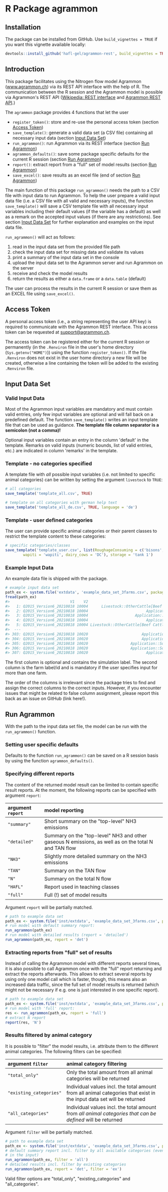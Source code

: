 # R Package agrammon

## Installation

The package can be installed from GitHub. Use `build_vignettes = TRUE` if you want this vignette 
available locally:


```r
devtools::install_github('hafl-gel/agrammon-rest', build_vignettes = TRUE)
```

## Introduction

This package facilitates using the Nitrogen flow model Agrammon (www.agrammon.ch) via its REST API interface with the help of R.
The communication between the R session and the Agrammon model is possible via Agrammon's REST API ([Wikipedia: REST interface](https://en.wikipedia.org/wiki/Representational_state_transfer)
and [Agrammon REST API](https://redocly.github.io/redoc/?url=https://model.agrammon.ch/single/api/v1/openapi.yaml).)

The `agrammon` package provides 4 functions that let the user

- `register_token()`: store and re-use the personal access token (section [Access Token](#access-token))
- `save_template()`: generate a valid data set (a CSV file) containing all necessary input data (section [Input Data Set](#input-data-set))
- `run_agrammon()`: run Agrammon via its REST interface (section [Run Agrammon](#run-agrammon))
- `agrammon_defaults()`: save some package specific defaults for the current R session (section [Run Agrammon](#run-agrammon))
- `report()`: extract report from a "full" set of model results (section [Run Agrammon](#run-agrammon))
- `save_excel()`: save results as an excel file (end of section [Run Agrammon](#run-agrammon))

The main function of this package `run_agrammon()` needs the path to a CSV file with input data to run Agrammon.
To help the user prepare a valid input data file (i.e. a CSV file with all valid and necessary inputs), 
the function `save_template()` will save a CSV template file with all necessary input variables including their 
default values (if the variable has a default) as well as a remark on the accepted input values (if there are any restrictions). 
See section [Input Data Set](#input-data-set) for further explanation and examples on the input data file.  

`run_agrammon()` will act as follows:

1. read in the input data set from the provided file path
2. check the input data set for missing data and validate its values
3. print a summary of the input data set in the console
4. upload the input data set to the Agrammon server and run Agrammon on the server
5. receive and check the model results
6. return the results as either a `data.frame` or a `data.table` (default)

The user can process the results in the current R session or save them as an EXCEL file using `save_excel()`.

## Access Token

A personal access token (i.e., a string representing the user API key) is required to communicate with the Agrammon REST interface.
This access token can be requested at support@agrammon.ch.

The access token can be registered either for the current R session or permanently (in the `.Renviron` file in the user's home 
directory (`Sys.getenv("HOME")`)) using the function `register_token()`. 
If the file `.Renviron` does not exist in the user home directory a new file will be created, otherwise a line containing the token will
be added to the existing `.Renviron` file.

## Input Data Set

### Valid Input Data

Most of the Agrammon input variables are mandatory and must contain valid entries, only few input variables are optional and will 
fall back on a predefined default. The function `save_template()` writes an input template file that can be used as guidance.
**The template file column separator is a semicolon (not a comma)!**

Optional input variables contain an entry in the column 'default' in the template. Remarks on valid inputs (numeric bounds, list of valid entries, etc.) are indicated in column
'remarks' in the template.

### Template - no categories specified

A template file with _all_ possible input variables (i.e. not limited to specific animal categories) can be written by
setting the argument `livestock` to `TRUE`:


```r
# all categories
save_template('template_all.csv', TRUE)

# template on all categories with german help text
save_template('template_all_de.csv', TRUE, language = 'de')
```

### Template - user defined categories

The user can provide specific animal categories or their parent classes to restrict the template content to these categories:


```r
# specific categories/classes
save_template('template_user.csv', list(RoughageConsuming = c('bisons', 'alpaca'), 
        wapiti = 'wapiti', dairy_cows = 'DC'), storage = 'tank 1')
```

### Example Input Data

An example data file is shipped with the package.


```r
# example input data set
path_ex <- system.file('extdata', 'example_data_set_3farms.csv', package = 'agrammon')
fread(path_ex)
#>                           V1    V2                                                  V3                        V4        V5
#>   1: Q2015_Version6_20210818 10004      Livestock::OtherCattle[Beef Cattle]::Excretion         dimensioning_barn        78
#>   2: Q2015_Version6_20210818 10004                          Application::Slurry::Csoft              appl_hotdays sometimes
#>   3: Q2015_Version6_20210818 10004                     Application::Slurry::Cfermented          fermented_slurry         0
#>   4: Q2015_Version6_20210818 10004                          Application::Slurry::Ctech      share_deep_injection         0
#>   5: Q2015_Version6_20210818 10004 Livestock::OtherCattle[Beef Cattle]::Housing::Floor  mitigation_housing_floor      none
#>  ---                                                                                                                      
#> 303: Q2015_Version6_20210818 10020                        Application::Slurry::Cseason appl_autumn_winter_spring        50
#> 304: Q2015_Version6_20210818 10020                        Application::Slurry::Cseason               appl_summer        50
#> 305: Q2015_Version6_20210818 10020                   Application::SolidManure::Cseason appl_autumn_winter_spring        50
#> 306: Q2015_Version6_20210818 10020                   Application::SolidManure::Cseason               appl_summer        50
#> 307: Q2015_Version6_20210818 10020                          Application::Slurry::Csoft              appl_evening         0
```

The first column is optional and contains the simulation label. The second column is the farm label/id and is mandatory if 
the user specifies input for more than one farm. 

The order of the columns is irrelevant since the package tries to find and assign the correct columns to the correct
inputs. However, if you encounter issues that might be related to false column assignment, please report this back as an issue on GitHub (link here!).


## Run Agrammon

With the path to the input data set file, the model can be run with the `run_agrammon()` function.

### Setting user specific defaults

Defaults to the function `run_agrammon()` can be saved on a R session basis by using the function 
`agrammon_defaults()`.

### Specifying different reports

The content of the returned model result can be limited to contain specific result reports.
At the moment, the following reports can be specified with argument `report`:

| argument `report` | model reporting |
|:---|:---|
| `"summary"` | Short summary on the "top-level" NH3 emissions |
| `"detailed"` | Summary on the "top-level" NH3 and other gaseous N emissions, as well as on the total N and TAN flow |
| `"NH3"` | Slightly more detailed summary on the NH3 emissions |
| `"TAN"` | Summary on the TAN flow |
| `"N"` | Summary on the total N flow |
| `"HAFL"` | Report used in teaching classes |
| `"full"` | Full (!) set of model results |

Argument `report` will be partially matched.


```r
# path to example data set
path_ex <- system.file('inst/extdata', 'example_data_set_3farms.csv', package = 'agrammon')
# run model with default summary report:
run_agrammon(path_ex)
# run model with detailed results (report = 'detailed')
run_agrammon(path_ex, report = 'det')
```

### Extracting reports from "full" set of results

Instead of calling the Agrammon model with different reports several times, it is also possible to call Agrammon
once with the "full" report returning and extract the reports afterwards. This allows to extract several reports
by using only one model call which is faster, though, this means also an increased data traffic, since the full set
of model results is returned (which might not be necessary if e.g. one is just interested in one specific report).


```r
# path to example data set
path_ex <- system.file('inst/extdata', 'example_data_set_3farms.csv', package = 'agrammon')
# run model with 'full' report:
res <- run_agrammon(path_ex, report = 'full')
# extract N report
report(res, 'N')
```

### Results filtered by animal category

It is possible to "filter" the model results, i.e. attribute them to the different animal categories. 
The following filters can be specified:

| argument `filter` | animal category filtering |
|:---|:---|
| `"total_only"` | Only the total amount from all animal categories will be returned |
| `"existing_categories"` | Individual values incl. the total amount from all animal categories that exist in the input data set will be returned |
| `"all_categories"` | Individual values incl. the total amount from _all animal categories that can be defined_ will be returned |

Argument `filter` will be partially matched. 


```r
# path to example data set
path_ex <- system.file('inst/extdata', 'example_data_set_3farms.csv', package = 'agrammon')
# default summary report incl. filter by all available categories (even if they don't exist
# in the input)
run_agrammon(path_ex, filter = 'all')
# detailed results incl. filter by existing categories
run_agrammon(path_ex, report = 'det', filter = 'ex')
```

Valid filter options are "total_only", "existing_categories" and "all_categories".
